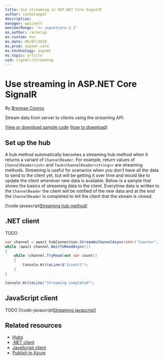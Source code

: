 ```yaml
---
title: Use streaming in ASP.NET Core SignalR
author: rachelappel
description: 
manager: wpickett
monikerRange: '>= aspnetcore-2.1'
ms.author: rachelap
ms.custom: mvc
ms.date: 06/07/2018
ms.prod: aspnet-core
ms.technology: aspnet
ms.topic: article
uid: signalr/streaming
---
```


# Use streaming in ASP.NET Core SignalR

By [Brennan Conroy](https://github.com/BrennanConroy)

Stream data from server to clients using the streaming API.

[View or download sample code](https://github.com/aspnet/Docs/tree/live/aspnetcore/signalr/streaming/sample) ([how to download](xref:tutorials/index#how-to-download-a-sample))

## Set up the hub

A hub method automatically becomes a streaming hub method when it returns a variant of `ChannelReader`. For example, return values of `ChannelReader<int>` and `Task<ChannelReader<string>>` are streaming methods. Streaming is useful for scenarios when you don't have all the data to send to the client yet, but will be getting it over time and would like to update the client whenever new data is available. Below is a sample that shows the basics of streaming data to the client. Everytime data is written to the `ChannelReader` the client will be notified of the new data and at the end the `ChannelReader` is completed to tell the client that the stream is closed.

[!code-javascript[Streaming hub method](streaming/sample/hubs/streaminghub.cs?range=10-29)]

## .NET client

TODO
```csharp
var channel = await hubConnection.StreamAsChannelAsync<int>("Counter", 10, 500, CancellationToken.None);
while (await channel.WaitToReadAsync())
{
    while (channel.TryRead(out var count))
    {
        Console.WriteLine($"{count}");
    }
}

Console.WriteLine("Streaming completed");
```

## JavaScript client

TODO
[!code-javascript[Streaming javascript](streaming/sample/wwwroot/js/stream.js?range=16-32)]

## Related resources

* [Hubs](xref:signalr/hubs)
* [.NET client](xref:signalr/dotnet-client)
* [JavaScript client](xref:signalr/javascript-client)
* [Publish to Azure](xref:signalr/publish-to-azure-web-app)